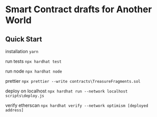# Smart Contract drafts for Another World

## Quick Start
installation
`yarn`

run tests
`npx hardhat test`

run node
`npx hardhat node`

prettier
`npx prettier --write contracts\TreasureFragments.sol`

deploy on localhost
`npx hardhat run --network localhost scripts\deploy.js`

verify etherscan
`npx hardhat verify --network optimism [deployed address]`
